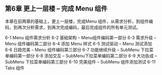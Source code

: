 ##  第6章 更上一层楼 – 完成 Menu 组件
本章在前两章的基础上，更上一层楼，完成Menu 组件，从需求分析，到组件编码，到再次分析需求，到再次完成编码，最后完成组件的所有单元测试。

6-1 Menu 组件需求分析
6-2 基础架构 – Menu组件编码第一部分
6-3 需求升级 – Menu 组件编码第二部分
6-4 添加 Menu 样式
6-5 测试驱动 – Menu 测试添加
6-6 日趋完美 – Menu 组件编码第三部分
6-7 功能继续升级 – SubMenu 下拉菜单编码第一部分
6-8 添加交互 – SubMenu下拉菜单编码第二部分
6-9 大功告成 – SubMenu 下拉菜单编码第三部分
6-10 完美组件 – SubMenu 组件添加测试
6-11 Tabs 组件